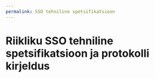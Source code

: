```yaml
---
permalink: SSO tehniline spetsifikatsioon
---
```


# Riikliku SSO tehniline spetsifikatsioon ja protokolli kirjeldus

